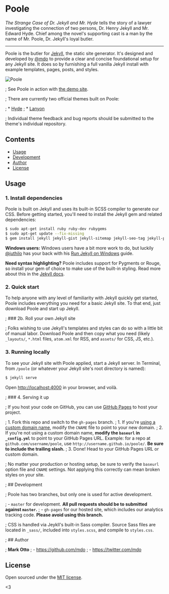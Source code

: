 # Poole

*The Strange Case of Dr. Jekyll and Mr. Hyde* tells the story of a lawyer investigating the connection of two persons, Dr. Henry Jekyll and Mr. Edward Hyde. Chief among the novel's supporting cast is a man by the name of Mr. Poole, Dr. Jekyll's loyal butler.

-----

Poole is the butler for [Jekyll](http://jekyllrb.com), the static site generator. It's designed and developed by [@mdo](https://twitter.com/mdo) to provide a clear and concise foundational setup for any Jekyll site. It does so by furnishing a full vanilla Jekyll install with example templates, pages, posts, and styles.

![Poole](https://f.cloud.github.com/assets/98681/1834359/71ae4048-73db-11e3-9a3c-df38eb170537.png)

; See Poole in action with [the demo site](https://demo.getpoole.com).

; There are currently two official themes built on Poole:

; * [Hyde](https://hyde.getpoole.com)
; * [Lanyon](https://lanyon.getpoole.com)

; Individual theme feedback and bug reports should be submitted to the theme's individual repository.


## Contents

- [Usage](#usage)
- [Development](#development)
- [Author](#author)
- [License](#license)


## Usage

### 1. Install dependencies

Poole is built on Jekyll and uses its built-in SCSS compiler to generate our CSS. Before getting started, you'll need to install the Jekyll gem and related dependencies:

```bash
$ sudo apt-get install ruby ruby-dev rubygems
$ sudo apt-get update --fix-missing
$ gem install jekyll jekyll-gist jekyll-sitemap jekyll-seo-tag jekyll-paginate
```

**Windows users:** Windows users have a bit more work to do, but luckily [@juthilo](https://github.com/juthilo) has your back with his [Run Jekyll on Windows](https://github.com/juthilo/run-jekyll-on-windows) guide.

**Need syntax highlighting?** Poole includes support for Pygments or Rouge, so install your gem of choice to make use of the built-in styling. Read more about this in the [Jekyll docs](https://jekyllrb.com/docs/liquid/tags/#code-snippet-highlighting).

### 2. Quick start

To help anyone with any level of familiarity with Jekyll quickly get started, Poole includes everything you need for a basic Jekyll site. To that end, just download Poole and start up Jekyll.

; ### 2b. Roll your own Jekyll site

; Folks wishing to use Jekyll's templates and styles can do so with a little bit of manual labor. Download Poole and then copy what you need (likely `_layouts/`, `*.html` files, `atom.xml` for RSS, and `assets/` for CSS, JS, etc.).

### 3. Running locally

To see your Jekyll site with Poole applied, start a Jekyll server. In Terminal, from `/poole` (or whatever your Jekyll site's root directory is named):

```bash
$ jekyll serve
```

Open <http://localhost:4000> in your browser, and voilà.

; ### 4. Serving it up

; If you host your code on GitHub, you can use [GitHub Pages](https://pages.github.com) to host your project.

; 1. Fork this repo and switch to the `gh-pages` branch.
;   1. If you're [using a custom domain name](https://help.github.com/articles/setting-up-a-custom-domain-with-github-pages), modify the `CNAME` file to point to your new domain.
;   2. If you're not using a custom domain name, **modify the `baseurl` in `_config.yml`** to point to your GitHub Pages URL. Example: for a repo at `github.com/username/poole`, use `http://username.github.io/poole/`. **Be sure to include the trailing slash.**
; 3. Done! Head to your GitHub Pages URL or custom domain.

; No matter your production or hosting setup, be sure to verify the `baseurl` option file and `CNAME` settings. Not applying this correctly can mean broken styles on your site.

; ## Development

; Poole has two branches, but only one is used for active development.

; - `master` for development.  **All pull requests should be to submitted against `master`.**
; - `gh-pages` for our hosted site, which includes our analytics tracking code. **Please avoid using this branch.**

; CSS is handled via Jeykll's built-in Sass compiler. Source Sass files are located in `_sass/`, included into `styles.scss`, and compile to `styles.css`.

; ## Author

; **Mark Otto**
; - <https://github.com/mdo>
; - <https://twitter.com/mdo>


## License

Open sourced under the [MIT license](LICENSE.md).

<3
